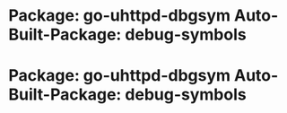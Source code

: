 Package: go-uhttpd-dbgsym
Auto-Built-Package: debug-symbols 
============= 

Package: go-uhttpd-dbgsym
Auto-Built-Package: debug-symbols 
============= 

